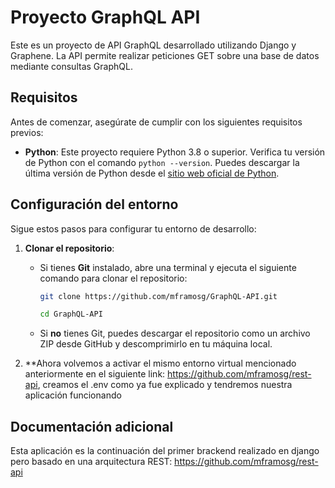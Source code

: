 # Proyecto GraphQL API

Este es un proyecto de API GraphQL desarrollado utilizando Django y Graphene. La API permite realizar peticiones GET sobre una base de datos mediante consultas GraphQL.

## Requisitos

Antes de comenzar, asegúrate de cumplir con los siguientes requisitos previos:
- **Python**: Este proyecto requiere Python 3.8 o superior. Verifica tu versión de Python con el comando `python --version`. Puedes descargar la última versión de Python desde el [sitio web oficial de Python](https://www.python.org/downloads/).

## Configuración del entorno

Sigue estos pasos para configurar tu entorno de desarrollo:

1. **Clonar el repositorio**:
    - Si tienes **Git** instalado, abre una terminal y ejecuta el siguiente comando para clonar el repositorio:
      ```bash
      git clone https://github.com/mframosg/GraphQL-API.git
      ```
      ```bash
      cd GraphQL-API
      ```
    - Si **no** tienes Git, puedes descargar el repositorio como un archivo ZIP desde GitHub y descomprimirlo en tu máquina local.

2. **Ahora volvemos a activar el mismo entorno virtual mencionado anteriormente en el siguiente link: https://github.com/mframosg/rest-api, creamos el .env como ya fue explicado y tendremos nuestra aplicación funcionando

## Documentación adicional

Esta aplicación es la continuación del primer brackend realizado en django pero basado en una arquitectura REST: https://github.com/mframosg/rest-api

